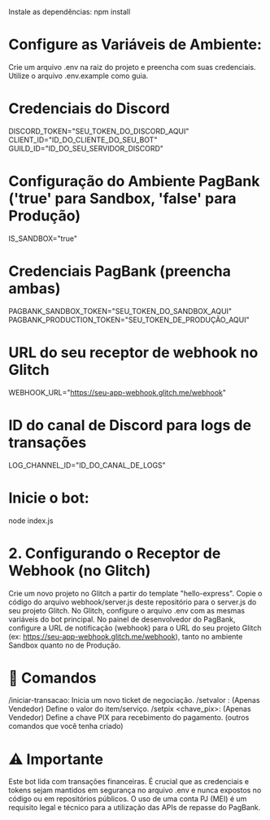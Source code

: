 Instale as dependências:
npm install


# Configure as Variáveis de Ambiente:
Crie um arquivo .env na raiz do projeto e preencha com suas credenciais. Utilize o arquivo .env.example como guia.

# Credenciais do Discord
DISCORD_TOKEN="SEU_TOKEN_DO_DISCORD_AQUI"
CLIENT_ID="ID_DO_CLIENTE_DO_SEU_BOT"
GUILD_ID="ID_DO_SEU_SERVIDOR_DISCORD"

# Configuração do Ambiente PagBank ('true' para Sandbox, 'false' para Produção)
IS_SANDBOX="true"

# Credenciais PagBank (preencha ambas)
PAGBANK_SANDBOX_TOKEN="SEU_TOKEN_DO_SANDBOX_AQUI"
PAGBANK_PRODUCTION_TOKEN="SEU_TOKEN_DE_PRODUÇÃO_AQUI"

# URL do seu receptor de webhook no Glitch
WEBHOOK_URL="https://seu-app-webhook.glitch.me/webhook"

# ID do canal de Discord para logs de transações
LOG_CHANNEL_ID="ID_DO_CANAL_DE_LOGS"

# Inicie o bot:

node index.js

# 2. Configurando o Receptor de Webhook (no Glitch)
Crie um novo projeto no Glitch a partir do template "hello-express".
Copie o código do arquivo webhook/server.js deste repositório para o server.js do seu projeto Glitch.
No Glitch, configure o arquivo .env com as mesmas variáveis do bot principal.
No painel de desenvolvedor do PagBank, configure a URL de notificação (webhook) para o URL do seu projeto Glitch (ex: https://seu-app-webhook.glitch.me/webhook), tanto no ambiente Sandbox quanto no de Produção.

# 🚀 Comandos
/iniciar-transacao: Inicia um novo ticket de negociação.
/setvalor <valor>: (Apenas Vendedor) Define o valor do item/serviço.
/setpix <chave_pix>: (Apenas Vendedor) Define a chave PIX para recebimento do pagamento.
(outros comandos que você tenha criado)

# ⚠️ Importante
Este bot lida com transações financeiras. É crucial que as credenciais e tokens sejam mantidos em segurança no arquivo .env e nunca expostos no código ou em repositórios públicos. O uso de uma conta PJ (MEI) é um requisito legal e técnico para a utilização das APIs de repasse do PagBank.